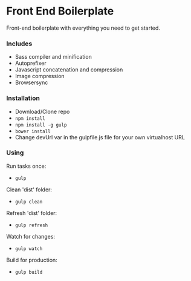 Front End Boilerplate
==========================

Front-end boilerplate with everything you need to get started.

### Includes

* Sass compiler and minification
* Autoprefixer
* Javascript concatenation and compression
* Image compression
* Browsersync

### Installation

* Download/Clone repo
* `npm install`
* `npm install -g gulp`
* `bower install`
* Change devUrl var in the gulpfile.js file for your own virtualhost URL


### Using

Run tasks once: 
* `gulp`

Clean 'dist' folder:
* `gulp clean`

Refresh 'dist' folder:
* `gulp refresh`

Watch for changes:
* `gulp watch`

Build for production: 
* `gulp build`